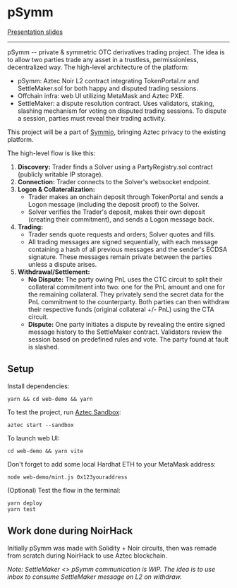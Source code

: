 # pSymm

[Presentation slides](https://qbitroot.github.io/noirhack)

---

pSymm -- private & symmetric OTC derivatives trading project. The idea is to allow two parties trade any asset in a trustless, permissionless, decentralized way. The high-level architecture of the platform:

- pSymm: Aztec Noir L2 contract integrating TokenPortal.nr and SettleMaker.sol for both happy and disputed trading sessions.
- Offchain infra: web UI utilizing MetaMask and Aztec PXE.
- SettleMaker: a dispute resolution contract. Uses validators, staking, slashing mechanism for voting on disputed trading sessions. To dispute a session, parties must reveal their trading activity.

This project will be a part of [Symmio](https://www.symm.io/), bringing Aztec privacy to the existing platform.

The high-level flow is like this:

1.  **Discovery:** Trader finds a Solver using a PartyRegistry.sol contract (publicly writable IP storage).
2.  **Connection:** Trader connects to the Solver's websocket endpoint.
3.  **Logon & Collateralization:**
    - Trader makes an onchain deposit through TokenPortal and sends a Logon message (including the deposit proof) to the Solver.
    - Solver verifies the Trader's deposit, makes their own deposit (creating their commitment), and sends a Logon message back.
4.  **Trading:**
    - Trader sends quote requests and orders; Solver quotes and fills.
    - All trading messages are signed sequentially, with each message containing a hash of all previous messages and the sender's ECDSA signature. These messages remain private between the parties unless a dispute arises.
5.  **Withdrawal/Settlement:**
    - **No Dispute:** The party owing PnL uses the CTC circuit to split their collateral commitment into two: one for the PnL amount and one for the remaining collateral. They privately send the secret data for the PnL commitment to the counterparty. Both parties can then withdraw their respective funds (original collateral +/- PnL) using the CTA circuit.
    - **Dispute:** One party initiates a dispute by revealing the entire signed message history to the SettleMaker contract. Validators review the session based on predefined rules and vote. The party found at fault is slashed.

## Setup

Install dependencies:

```
yarn && cd web-demo && yarn
```

To test the project, run [Aztec Sandbox](https://aztec.network/sandbox):

```
aztec start --sandbox
```

To launch web UI:

```
cd web-demo && yarn vite
```

Don't forget to add some local Hardhat ETH to your MetaMask address:

```
node web-demo/mint.js 0x123youraddress
```

(Optional) Test the flow in the terminal:

```
yarn deploy
yarn test
```

## Work done during NoirHack

Initially pSymm was made with Solidity + Noir circuits, then was remade from scratch during NoirHack to use Aztec blockchain.

_Note: SettleMaker <> pSymm communication is WIP. The idea is to use inbox to consume SettleMaker message on L2 on withdraw._
